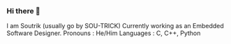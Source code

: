 ### Hi there 👋

I am Soutrik (usually go by SOU-TRICK)
Currently working as an Embedded Software Designer.
Pronouns : He/Him
Languages : C, C++, Python

<!--
**maitiSoutrik/maitiSoutrik** is a ✨ _special_ ✨ repository because its `README.md` (this file) appears on your GitHub profile.

Here are some ideas to get you started:

- 🔭 I’m currently working on ...
- 🌱 I’m currently learning ...
- 👯 I’m looking to collaborate on ...
- 🤔 I’m looking for help with ...
- 💬 Ask me about ...
- 📫 How to reach me: ...
- 😄 Pronouns: ...
- ⚡ Fun fact: ...
-->
